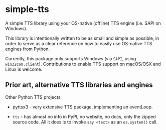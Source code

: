# simple-tts

A simple TTS library using your OS-native (offline) TTS engine (i.e. SAPI on Windows).

This library is intentionally written to be as small and simple as possible, in order to serve as a clear reference on how to easily use OS-native TTS engines from Python.

Currently, this package only supports Windows (via `SAPI`, using `win32com.client`).
Contributions to enable TTS support on macOS/OSX and Linux is welcome.



## Prior art, alternative TTS libraries and engines


Other Python TTS projects:

* pyttsx3 - very extensive TTS package, implementing an eventLoop.

* `tts` - has almost no info in PyPI, no website, no docs, only the zipped source code.
	All it does is to invoke `say <text>` as an `os.system()` call.



